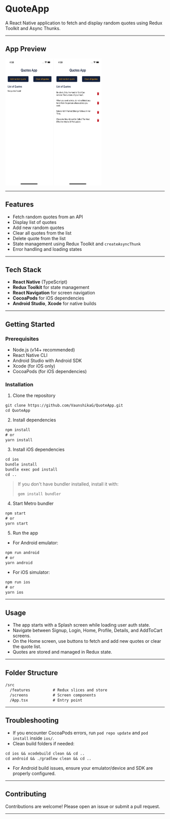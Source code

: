 # QuoteApp

A React Native application to fetch and display random quotes using Redux Toolkit and Async Thunks.

---

## App Preview

<img src="./img1.png" width="150" height="400" />       <img src="./img2.png" width="150" height="400" />      

---

## Features

- Fetch random quotes from an API
- Display list of quotes
- Add new random quotes
- Clear all quotes from the list
- Delete quote from the list
- State management using Redux Toolkit and `createAsyncThunk`
- Error handling and loading states

---

## Tech Stack

- **React Native** (TypeScript)
- **Redux Toolkit** for state management
- **React Navigation** for screen navigation
- **CocoaPods** for iOS dependencies
- **Android Studio**, **Xcode** for native builds

---

## Getting Started

### Prerequisites

- Node.js (v14+ recommended)
- React Native CLI
- Android Studio with Android SDK
- Xcode (for iOS only)
- CocoaPods (for iOS dependencies)

### Installation

1. Clone the repository

```
git clone https://github.com/VaunshikaG/QuoteApp.git
cd QuoteApp
```

2. Install dependencies

```
npm install
# or
yarn install
```

3. Install iOS dependencies

```
cd ios
bundle install
bundle exec pod install
cd ..
```

> If you don't have bundler installed, install it with:
> ```
> gem install bundler
> ```

4. Start Metro bundler

```
npm start
# or
yarn start
```

5. Run the app

- For Android emulator:

```
npm run android
# or
yarn android
```

- For iOS simulator:

```
npm run ios
# or
yarn ios
```

---

## Usage

- The app starts with a Splash screen while loading user auth state.
- Navigate between Signup, Login, Home, Profile, Details, and AddToCart screens.
- On the Home screen, use buttons to fetch and add new quotes or clear the quote list.
- Quotes are stored and managed in Redux state.

---

## Folder Structure

```
/src
  /features          # Redux slices and store
  /screens           # Screen components
  /App.tsx           # Entry point
```

---

## Troubleshooting

- If you encounter CocoaPods errors, run `pod repo update` and `pod install` inside `ios/`.
- Clean build folders if needed:

```
cd ios && xcodebuild clean && cd ..
cd android && ./gradlew clean && cd ..
```

- For Android build issues, ensure your emulator/device and SDK are properly configured.

---

## Contributing

Contributions are welcome! Please open an issue or submit a pull request.

---